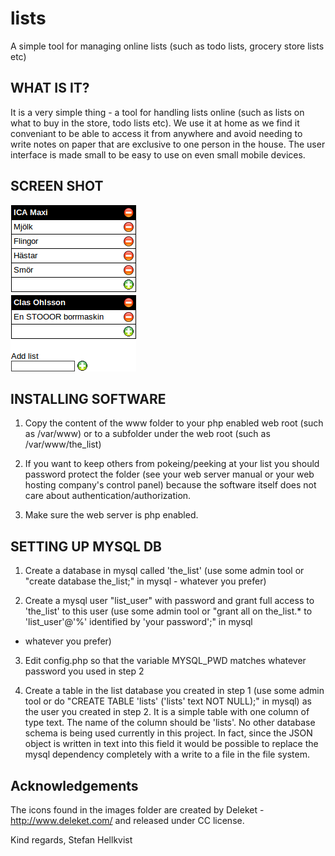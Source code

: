 lists
=====

A simple tool for managing online lists (such as todo lists, grocery
store lists etc) 



WHAT IS IT?
-----------
It is a very simple thing - a tool for handling lists online (such as
lists on what to buy in the store, todo lists etc). We use it at home
as we find it conveniant to be able to access it from anywhere and
avoid needing to write notes on paper that are exclusive to one person
in the house. The user interface is made small to be easy to use on even small
mobile devices. 

SCREEN SHOT
-----------
![screenshot](https://github.com/peffis/lists/raw/master/screenshot.png)


INSTALLING SOFTWARE
-------------------
1) Copy the content of the www folder to your php enabled web root (such
as /var/www) or to a subfolder under the web root (such as
/var/www/the_list)

2) If you want to keep others from pokeing/peeking at your list
you should password protect the folder (see your web server manual or
your web hosting company's control panel) because the software itself
does not care about authentication/authorization. 

3) Make sure the web server is php enabled. 



SETTING UP MYSQL DB
-------------------

1) Create a database in mysql called 'the_list' (use some admin tool or
"create database the_list;" in mysql - whatever you prefer)

2) Create a mysql user "list_user" with password and grant full access to 
'the_list' to this user (use some admin tool or "grant all on
the_list.* to 'list_user'@'%' identified by 'your password';" in mysql
- whatever you prefer)

3) Edit config.php so that the variable MYSQL_PWD matches whatever
password you used in step 2

4) Create a table in the list database you created in step 1 (use some
admin tool or do "CREATE TABLE 'lists' ('lists' text NOT NULL);" in
mysql) as the user you created in step 2. It is a simple table with
one column of type text. The name of the column should be 'lists'. No
other database schema is being used currently in this project. In
fact, since the JSON object is written in text into this field it
would be possible to replace the mysql dependency completely with a
write to a file in the file system. 


Acknowledgements
----------------
The icons found in the images folder are created by Deleket - 
http://www.deleket.com/ and released under CC license. 



Kind regards,
Stefan Hellkvist